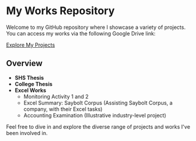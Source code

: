# My Works Repository

Welcome to my GitHub repository where I showcase a variety of projects. You can access my works via the following Google Drive link:

[Explore My Projects](https://drive.google.com/drive/folders/1XmEvqdTlQ9eFsJLBwNSsdp7npWJT_LTr?usp=sharing)

## Overview

- **SHS Thesis**
- **College Thesis**
- **Excel Works**
  - Monitoring Activity 1 and 2
  - Excel Summary: Saybolt Corpus (Assisting Saybolt Corpus, a company, with their Excel tasks)
  - Accounting Examination (Illustrative industry-level project)

Feel free to dive in and explore the diverse range of projects and works I've been involved in.
